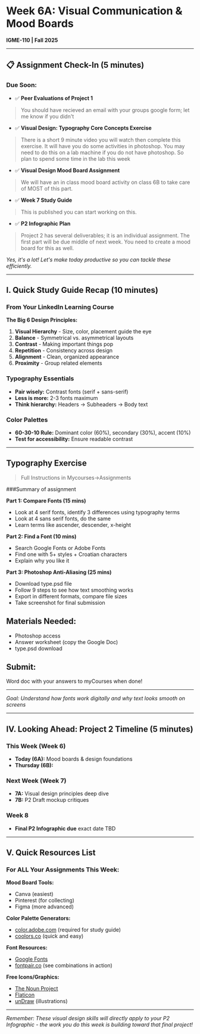 # Week 6A: Visual Communication & Mood Boards
**IGME-110 | Fall 2025**

---

## 📋 Assignment Check-In (5 minutes)

### Due Soon:
- ✅ **Peer Evaluations of Project 1**
> You should have recieved an email with your groups google form; let me know if you didn't

- ✅ **Visual Design: Typography Core Concepts Exercise**
> There is a short 9 minute video you will watch then complete this exercise. It will have you do some activities in photoshop. You may need to do this on a lab machine if you do not have photoshop. So plan to spend some time in the lab this week
- ✅ **Visual Design Mood Board Assignment**
>We will have an in class mood board activity on class 6B to take care of MOST of this part.
- ✅ **Week 7 Study Guide**
> This is published you can start working on this.
- ✅ **P2 Infographic Plan**
> Project 2 has several deliverables; it is an individual assignment. The first part will be due middle of next week. You need to create a mood board for this as well.

*Yes, it's a lot! Let's make today productive so you can tackle these efficiently.*

---

## I. Quick Study Guide Recap (10 minutes)

### From Your LinkedIn Learning Course
**The Big 6 Design Principles:**
1. **Visual Hierarchy** - Size, color, placement guide the eye
2. **Balance** - Symmetrical vs. asymmetrical layouts
3. **Contrast** - Making important things pop
4. **Repetition** - Consistency across design
5. **Alignment** - Clean, organized appearance
6. **Proximity** - Group related elements

### Typography Essentials
- **Pair wisely:** Contrast fonts (serif + sans-serif)
- **Less is more:** 2-3 fonts maximum
- **Think hierarchy:** Headers → Subheaders → Body text

### Color Palettes
- **60-30-10 Rule:** Dominant color (60%), secondary (30%), accent (10%)
- **Test for accessibility:** Ensure readable contrast

---
## Typography Exercise

> Full Instructions in Mycourses->Assignments

###Summary of assignment

**Part 1: Compare Fonts (15 mins)**
- Look at 4 serif fonts, identify 3 differences using typography terms
- Look at 4 sans serif fonts, do the same
- Learn terms like ascender, descender, x-height

**Part 2: Find a Font (10 mins)** 
- Search Google Fonts or Adobe Fonts
- Find one with 5+ styles + Croatian characters
- Explain why you like it

**Part 3: Photoshop Anti-Aliasing (25 mins)**
- Download type.psd file
- Follow 9 steps to see how text smoothing works
- Export in different formats, compare file sizes
- Take screenshot for final submission

## Materials Needed:
- Photoshop access
- Answer worksheet (copy the Google Doc)
- type.psd download

## Submit:
Word doc with your answers to myCourses when done!

---

*Goal: Understand how fonts work digitally and why text looks smooth on screens*

---

## IV. Looking Ahead: Project 2 Timeline (5 minutes)

### This Week (Week 6)
- **Today (6A):** Mood boards & design foundations
- **Thursday (6B):**

### Next Week (Week 7)
- **7A:** Visual design principles deep dive
- **7B:** P2 Draft mockup critiques

### Week 8
- **Final P2 Infographic due** exact date TBD

---

## V. Quick Resources List

### For ALL Your Assignments This Week:

**Mood Board Tools:**
- Canva (easiest)
- Pinterest (for collecting)
- Figma (more advanced)

**Color Palette Generators:**
- [color.adobe.com](https://color.adobe.com) (required for study guide)
- [coolors.co](https://coolors.co) (quick and easy)

**Font Resources:**
- [Google Fonts](https://fonts.google.com)
- [fontpair.co](https://fontpair.co) (see combinations in action)

**Free Icons/Graphics:**
- [The Noun Project](https://thenounproject.com)
- [Flaticon](https://www.flaticon.com)
- [unDraw](https://undraw.co) (illustrations)



---

*Remember: These visual design skills will directly apply to your P2 Infographic - the work you do this week is building toward that final project!*
